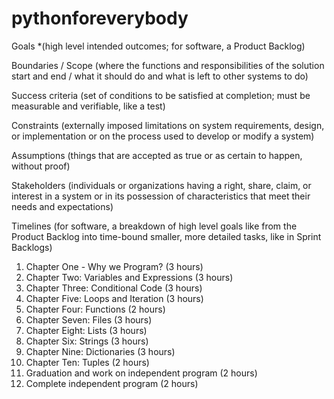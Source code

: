 # pythonforeverybody

Goals 
*(high level intended outcomes; for software, a Product Backlog)

Boundaries / Scope (where the functions and responsibilities of the solution start and end / what it should do and what is left to other systems to do)

Success criteria (set of conditions to be satisfied at completion; must be measurable and verifiable, like a test)

Constraints (externally imposed limitations on system requirements, design, or implementation or on the process used to develop or modify a system)

Assumptions (things that are accepted as true or as certain to happen, without proof)

Stakeholders (individuals or organizations having a right, share, claim, or interest in a system or in its possession of characteristics that meet their needs and expectations)

Timelines (for software, a breakdown of high level goals like from the Product Backlog into time-bound smaller, more detailed tasks, like in Sprint Backlogs)

1. Chapter One - Why we Program? (3 hours)
2. Chapter Two: Variables and Expressions (3 hours)
3. Chapter Three: Conditional Code (3 hours)
4. Chapter Five: Loops and Iteration (3 hours)
5. Chapter Four: Functions (2 hours)
6. Chapter Seven: Files (3 hours)
7. Chapter Eight: Lists (3 hours)
8. Chapter Six: Strings (3 hours)
9. Chapter Nine: Dictionaries (3 hours)
10. Chapter Ten: Tuples (2 hours)
11. Graduation and work on independent program (2 hours)
12. Complete independent program (2 hours)
